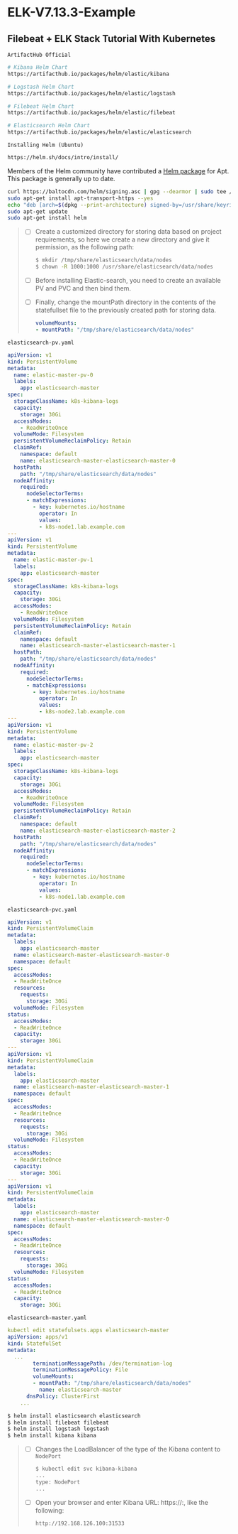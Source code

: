 # ELK-V7.13.3-Example
## Filebeat + ELK Stack Tutorial With Kubernetes



`ArtifactHub Official`

```bash
# Kibana Helm Chart
https://artifacthub.io/packages/helm/elastic/kibana

# Logstash Helm Chart
https://artifacthub.io/packages/helm/elastic/logstash

# Filebeat Helm Chart
https://artifacthub.io/packages/helm/elastic/filebeat

# Elasticsearch Helm Chart
https://artifacthub.io/packages/helm/elastic/elasticsearch
```



`Installing Helm (Ubuntu)`

```bash
https://helm.sh/docs/intro/install/
```

Members of the Helm community have contributed a [Helm package](https://helm.baltorepo.com/stable/debian/) for Apt. This package is generally up to date.

```bash
curl https://baltocdn.com/helm/signing.asc | gpg --dearmor | sudo tee /usr/share/keyrings/helm.gpg > /dev/null
sudo apt-get install apt-transport-https --yes
echo "deb [arch=$(dpkg --print-architecture) signed-by=/usr/share/keyrings/helm.gpg] https://baltocdn.com/helm/stable/debian/ all main" | sudo tee /etc/apt/sources.list.d/helm-stable-debian.list
sudo apt-get update
sudo apt-get install helm
```



> - [ ] Create a customized directory for storing data based on project requirements, so here we create a new directory and give it permission, as the following path:
>
>   ```bash
>   $ mkdir /tmp/share/elasticsearch/data/nodes
>   $ chown -R 1000:1000 /usr/share/elasticsearch/data/nodes
>   ```
>
> - [ ] Before installing Elastic-search, you need to create an available PV and PVC and then bind them.
>
> - [ ] Finally, change the mountPath directory in the contents of the statefullset file to the previously created path for storing data.
>
>   ```yaml
>   volumeMounts:
>   - mountPath: "/tmp/share/elasticsearch/data/nodes"
>   ```

`elasticsearch-pv.yaml`

```yaml
apiVersion: v1
kind: PersistentVolume
metadata:
  name: elastic-master-pv-0
  labels:
    app: elasticsearch-master
spec:
  storageClassName: k8s-kibana-logs
  capacity:
    storage: 30Gi
  accessModes:
    - ReadWriteOnce
  volumeMode: Filesystem
  persistentVolumeReclaimPolicy: Retain
  claimRef:
    namespace: default
    name: elasticsearch-master-elasticsearch-master-0
  hostPath:
    path: "/tmp/share/elasticsearch/data/nodes"
  nodeAffinity:
    required:
      nodeSelectorTerms:
      - matchExpressions:
        - key: kubernetes.io/hostname
          operator: In
          values:
          - k8s-node1.lab.example.com
---
apiVersion: v1
kind: PersistentVolume
metadata:
  name: elastic-master-pv-1
  labels:
    app: elasticsearch-master
spec:
  storageClassName: k8s-kibana-logs
  capacity:
    storage: 30Gi
  accessModes:
    - ReadWriteOnce
  volumeMode: Filesystem
  persistentVolumeReclaimPolicy: Retain
  claimRef:
    namespace: default
    name: elasticsearch-master-elasticsearch-master-1
  hostPath:
    path: "/tmp/share/elasticsearch/data/nodes"
  nodeAffinity:
    required:
      nodeSelectorTerms:
      - matchExpressions:
        - key: kubernetes.io/hostname
          operator: In
          values:
          - k8s-node2.lab.example.com
---
apiVersion: v1
kind: PersistentVolume
metadata:
  name: elastic-master-pv-2
  labels:
    app: elasticsearch-master
spec:
  storageClassName: k8s-kibana-logs
  capacity:
    storage: 30Gi
  accessModes:
    - ReadWriteOnce
  volumeMode: Filesystem
  persistentVolumeReclaimPolicy: Retain
  claimRef:
    namespace: default
    name: elasticsearch-master-elasticsearch-master-2
  hostPath:
    path: "/tmp/share/elasticsearch/data/nodes"
  nodeAffinity:
    required:
      nodeSelectorTerms:
      - matchExpressions:
        - key: kubernetes.io/hostname
          operator: In
          values:
          - k8s-node1.lab.example.com
```



`elasticsearch-pvc.yaml`

```yaml
apiVersion: v1
kind: PersistentVolumeClaim
metadata:
  labels:
    app: elasticsearch-master
  name: elasticsearch-master-elasticsearch-master-0
  namespace: default
spec:
  accessModes:
  - ReadWriteOnce
  resources:
    requests:
      storage: 30Gi
  volumeMode: Filesystem
status:
  accessModes:
  - ReadWriteOnce
  capacity:
    storage: 30Gi
---
apiVersion: v1
kind: PersistentVolumeClaim
metadata:
  labels:
    app: elasticsearch-master
  name: elasticsearch-master-elasticsearch-master-1
  namespace: default
spec:
  accessModes:
  - ReadWriteOnce
  resources:
    requests:
      storage: 30Gi
  volumeMode: Filesystem
status:
  accessModes:
  - ReadWriteOnce
  capacity:
    storage: 30Gi
---
apiVersion: v1
kind: PersistentVolumeClaim
metadata:
  labels:
    app: elasticsearch-master
  name: elasticsearch-master-elasticsearch-master-0
  namespace: default
spec:
  accessModes:
  - ReadWriteOnce
  resources:
    requests:
      storage: 30Gi
  volumeMode: Filesystem
status:
  accessModes:
  - ReadWriteOnce
  capacity:
    storage: 30Gi
```



`elasticsearch-master.yaml`

```yaml
kubectl edit statefulsets.apps elasticsearch-master
apiVersion: apps/v1
kind: StatefulSet
metadata:
  ...
        terminationMessagePath: /dev/termination-log
        terminationMessagePolicy: File
        volumeMounts:
        - mountPath: "/tmp/share/elasticsearch/data/nodes"
          name: elasticsearch-master
      dnsPolicy: ClusterFirst
    ...
```



```bash
$ helm install elasticsearch elasticsearch
$ helm install filebeat filebeat
$ helm install logstash logstash
$ helm install kibana kibana
```





> - [ ] Changes the LoadBalancer of the type of the Kibana content to `NodePort`
>
>   ```bash
>   $ kubectl edit svc kibana-kibana
>   ...
>   type: NodePort
>   ...
>   ```
>
> - [ ] Open your browser and enter Kibana URL: https://<node-ip>:<nodeport>, like the following:
>
>   ```
>   http://192.168.126.100:31533
>   ```






